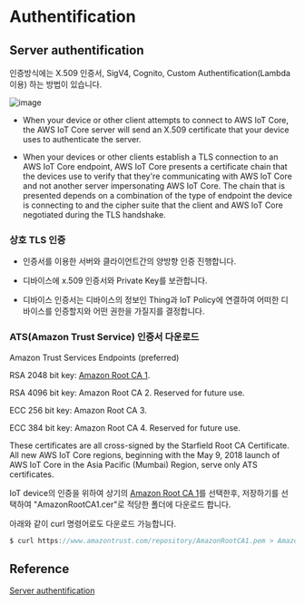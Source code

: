 # Authentification

## Server authentification

인증방식에는 X.509 인증서, SigV4, Cognito, Custom Authentification(Lambda이용) 하는 방법이 있습니다. 


![image](https://user-images.githubusercontent.com/52392004/182384968-47b660d2-43f6-4f2b-b8bb-52d789a8fc24.png)

- When your device or other client attempts to connect to AWS IoT Core, the AWS IoT Core server will send an X.509 certificate that your device uses to authenticate the server.

- When your devices or other clients establish a TLS connection to an AWS IoT Core endpoint, AWS IoT Core presents a certificate chain that the devices use to verify that they're communicating with AWS IoT Core and not another server impersonating AWS IoT Core. The chain that is presented depends on a combination of the type of endpoint the device is connecting to and the cipher suite that the client and AWS IoT Core negotiated during the TLS handshake.

### 상호 TLS 인증 

- 인증서를 이용한 서버와 클라이언트간의 양방향 인증 진행합니다.

- 디바이스에 x.509 인증서와 Private Key를 보관합니다.

- 디바이스 인증서는 디바이스의 정보인 Thing과 IoT Policy에 연결하여 어떠한 디바이스를 인증할지와 어떤 권한을 가질지를 결정합니다.


### ATS(Amazon Trust Service) 인증서 다운로드 

Amazon Trust Services Endpoints (preferred)


RSA 2048 bit key: [Amazon Root CA 1](https://www.amazontrust.com/repository/AmazonRootCA1.pem).

RSA 4096 bit key: Amazon Root CA 2. Reserved for future use.

ECC 256 bit key: Amazon Root CA 3.

ECC 384 bit key: Amazon Root CA 4. Reserved for future use.

These certificates are all cross-signed by the Starfield Root CA Certificate. All new AWS IoT Core regions, beginning with the May 9, 2018 launch of AWS IoT Core in the Asia Pacific (Mumbai) Region, serve only ATS certificates.

IoT device의 인증을 위하여 상기의 [Amazon Root CA 1](https://www.amazontrust.com/repository/AmazonRootCA1.pem)를 선택한후, 저장하기를 선택하여 "AmazonRootCA1.cer"로 적당한 폴더에 다운로드 합니다. 

아래와 같이 curl 명령어로도 다운로드 가능합니다. 

```c
$ curl https://www.amazontrust.com/repository/AmazonRootCA1.pem > AmazonRootCA1.cer
```

## Reference

[Server authentification](https://docs.aws.amazon.com/iot/latest/developerguide/server-authentication.html)
